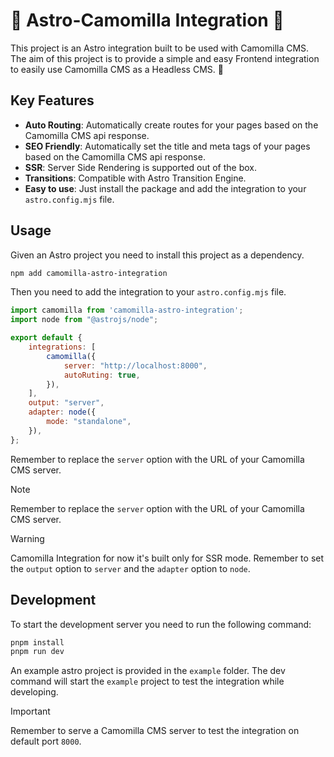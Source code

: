 # 🌟 Astro-Camomilla Integration 🌟


This project is an Astro integration built to be used with Camomilla CMS.
The aim of this project is to provide a simple and easy Frontend integration to easily use Camomilla CMS as a Headless CMS. 🚀

## Key Features

- **Auto Routing**: Automatically create routes for your pages based on the Camomilla CMS api response.
- **SEO Friendly**: Automatically set the title and meta tags of your pages based on the Camomilla CMS api response.
- **SSR**: Server Side Rendering is supported out of the box.
- **Transitions**: Compatible with Astro Transition Engine.
- **Easy to use**: Just install the package and add the integration to your `astro.config.mjs` file.

## Usage

Given an Astro project you need to install this project as a dependency.

```bash
npm add camomilla-astro-integration
```

Then you need to add the integration to your `astro.config.mjs` file.

```javascript
import camomilla from 'camomilla-astro-integration';
import node from "@astrojs/node";

export default {
    integrations: [
        camomilla({
            server: "http://localhost:8000",
            autoRuting: true,
        }),
    ],
    output: "server",
    adapter: node({
        mode: "standalone",
    }),
};  
``` 
Remember to replace the `server` option with the URL of your Camomilla CMS server.

> [!NOTE]  
> Remember to replace the `server` option with the URL of your Camomilla CMS server.

> [!WARNING]  
> Camomilla Integration for now it's built only for SSR mode. Remember to set the `output` option to `server` and the `adapter` option to `node`.


## Development

To start the development server you need to run the following command:

```bash
pnpm install
pnpm run dev
```

An example astro project is provided in the `example` folder.
The dev command will start the `example` project to test the integration while developing.

> [!IMPORTANT]  
> Remember to serve a Camomilla CMS server to test the integration on default port `8000`.
